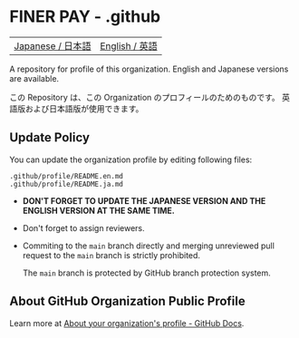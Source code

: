 # FINER PAY - .github

<table>
  <tbody>
    <tr>
      <td>
        <a href="README/README.jp.md">Japanese / 日本語</a>
      </td>
      <td>
        <a href="README/README.en.md">English / 英語</a>
      </td>
    </tr>
  </tbody>
</table>

A repository for profile of this organization. English and Japanese versions are available.

この Repository は、この Organization のプロフィールのためのものです。 英語版および日本語版が使用できます。

## Update Policy
You can update the organization profile by editing following files:

```
.github/profile/README.en.md
.github/profile/README.ja.md
```

- **DON'T FORGET TO UPDATE THE JAPANESE VERSION AND THE ENGLISH VERSION AT THE SAME TIME.**

- Don't forget to assign reviewers.

- Commiting to the `main` branch directly and merging unreviewed pull request to the `main` branch is strictly prohibited.
  
  The `main` branch is protected by GitHub branch protection system. 

## About GitHub Organization Public Profile
Learn more at [About your organization's profile - GitHub Docs](https://docs.github.com/en/account-and-profile/setting-up-and-managing-your-github-profile/customizing-your-profile/about-your-organizations-profile).
